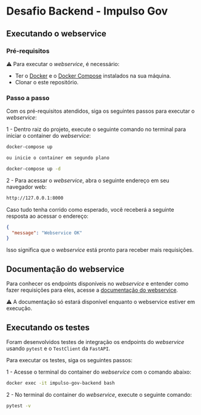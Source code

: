 # Desafio Backend - Impulso Gov

## Executando o webservice

### Pré-requisitos

⚠️ Para executar o *webservice*, é necessário:

- Ter o [Docker](https://docs.docker.com/get-docker/) e o [Docker Compose](https://docs.docker.com/compose/) instalados na sua máquina.
- Clonar o este repositório.

### Passo a passo

Com os pré-requisitos atendidos, siga os seguintes passos para executar o *webservice*:

1 - Dentro raiz do projeto, execute o seguinte comando no terminal para iniciar o container do *webservice*:

``` bash
docker-compose up

ou inicie o container em segundo plano

docker-compose up -d
```

2 - Para acessar o *webservice*, abra o seguinte endereço em seu navegador web:

``` bash
http://127.0.0.1:8000
```

Caso tudo tenha corrido como esperado, você receberá a seguinte resposta ao acessar o endereço:

``` json
{
  "message": "Webservice OK"
}
```

Isso significa que o *webservice* está pronto para receber mais requisições.

## Documentação do webservice

Para conhecer os endpoints disponíveis no *webservice* e entender como fazer requisições para eles, acesse a [documentação do webservice](http://127.0.0.1:8000/docs).

⚠️ A documentação só estará disponível enquanto o webservice estiver em execução.

## Executando os testes

Foram desenvolvidos testes de integração os endpoints do *webservice* usando `pytest` e o `TestClient` da `FastAPI`.

Para executar os testes, siga os seguintes passos:

1 - Acesse o terminal do container do *webservice* com o comando abaixo:

``` bash
docker exec -it impulso-gov-backend bash
```

2 - No terminal do container do *webservice*, execute o seguinte comando:

``` bash
pytest -v
```
